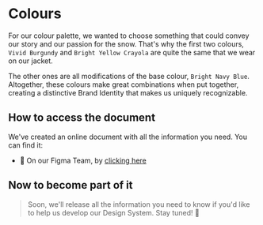 # Colours
For our colour palette, we wanted to choose something that could convey our story and our passion for the snow.
That's why the first two colours, `Vivid Burgundy` and `Bright Yellow Crayola` are quite the same that we wear on our jacket.

The other ones are all modifications of the base colour, `Bright Navy Blue`. Altogether, these colours make great combinations when put together, creating a distinctive Brand Identity that makes us uniquely recognizable.

## How to access the document
We've created an online document with all the information you need. You can find it:
- 🚀 On our Figma Team, by [clicking here](https://www.figma.com/proto/x4R1D00oJorhxHxJRRY8pj/Design-System?page-id=1%3A34&node-id=18%3A314&viewport=339%2C102%2C0.1&scaling=scale-down-width)

## Now to become part of it
> Soon, we'll release all the information you need to know if you'd like to help us develop our Design System. Stay tuned! 💪

